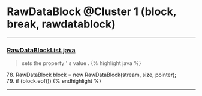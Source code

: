# RawDataBlock @Cluster 1 (block, break, rawdatablock)

***

### [RawDataBlockList.java](https://searchcode.com/codesearch/view/15642262/)
> sets the property ' s value . 
{% highlight java %}
78. RawDataBlock block = new RawDataBlock(stream, size, pointer);
80. if (block.eof())
{% endhighlight %}

***

